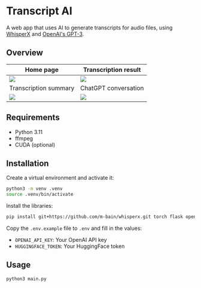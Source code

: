 # Transcript AI

A web app that uses AI to generate transcripts for audio files, using [WhisperX](https://github.com/m-bain/whisperX) and [OpenAI's GPT-3](https://openai.com/blog/chatgpt).

## Overview

Home page                                                                                                        |  Transcription result
-----------------------------------------------------------------------------------------------------------------|-----------------------------------------------------------------------------------------------------
![](https://github.com/gauthier-th/transcript-ai/assets/37781713/cc578a6b-2789-4452-8749-81d3b0180fd4)           |  ![](https://github.com/gauthier-th/transcript-ai/assets/37781713/ee4ba483-cc86-4252-885d-187dd0ddf86e)
Transcription summary                                                                                            |  ChatGPT conversation
![](https://github.com/gauthier-th/transcript-ai/assets/37781713/a917d550-780a-4738-b74a-561eb505a92c)           |  ![](https://github.com/gauthier-th/transcript-ai/assets/37781713/70a32f0e-3d6c-4336-ad79-1a0984bb818c)

## Requirements

- Python 3.11
- ffmpeg
- CUDA (optional)

## Installation

Create a virtual environment and activate it:
```bash
python3 -m venv .venv
source .venv/bin/activate
```

Install the libraries:
```bash
pip install git+https://github.com/m-bain/whisperx.git torch flask openai
```

Copy the `.env.example` file to `.env` and fill in the values:
- `OPENAI_API_KEY`: Your OpenAI API key
- `HUGGINGFACE_TOKEN`: Your HuggingFace token

## Usage

```bash
python3 main.py
```